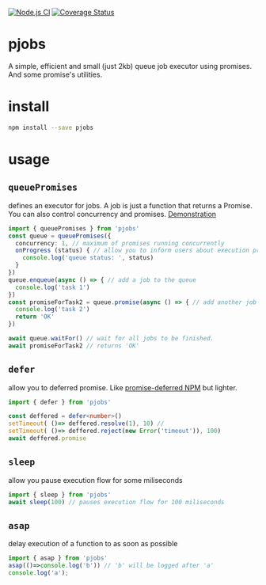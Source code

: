 [![Node.js CI](https://github.com/teintinu/pjobs/actions/workflows/test.yml/badge.svg)](https://github.com/teintinu/pjobs/actions/workflows/test.yml)
[![Coverage Status](https://coveralls.io/repos/github/teintinu/pjobs/badge.svg?branch=main)](https://coveralls.io/github/teintinu/pjobs?branch=main)

# pjobs
A simple, efficient and small (just 2kb) queue job executor using promises. And some promise's utilities.

# install

```bash
npm install --save pjobs
```

# usage

## `queuePromises` 
defines an executor for jobs. A job is just a function that returns a Promise. You can also control concurrency and promises. [Demonstration](https://iptow.csb.app/)
```typescript
import { queuePromises } from 'pjobs'
const queue = queuePromises({ 
  concurrency: 1, // maximum of promises running concurrently
  onProgress (status) { // allow you to inform users about execution progress
    console.log('queue status: ', status)
  }
})
queue.enqueue(async () => { // add a job to the queue
  console.log('task 1')
})
const promiseForTask2 = queue.promise(async () => { // add another job but returns a promise to this
  console.log('task 2')
  return 'OK'
})

await queue.waitFor() // wait for all jobs to be finished.
await promiseForTask2 // returns 'OK'
```

## `defer` 
allow you to deferred promise. Like [promise-deferred NPM](https://www.npmjs.com/package/promise-deferred) but lighter.

```typescript
import { defer } from 'pjobs'

const deffered = defer<number>()
setTimeout( ()=> deffered.resolve(1), 10) // 
setTimeout( ()=> deffered.reject(new Error('timeout')), 100)
await deffered.promise
```

## `sleep` 
allow you pause execution flow for some miliseconds

```typescript
import { sleep } from 'pjobs'
await sleep(100) // pauses execution flow for 100 miliseconds
```
## `asap` 
delay execution of a function to as soon as possible

```typescript
import { asap } from 'pjobs'
asap(()=>console.log('b')) // 'b' will be logged after 'a'
console.log('a');
```